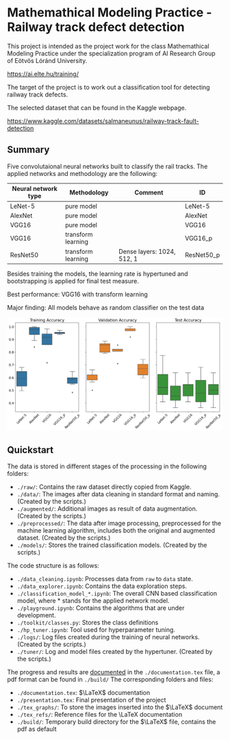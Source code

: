 # Mathemathical Modeling Practice - Railway track defect detection

This project is intended as the project work for the class Mathemathical Modeling Practice under the specialization program of AI Research Group of Eötvös Lóránd University.

https://ai.elte.hu/training/

The target of the project is to work out a classification tool for detecting railway track defects.

The selected dataset that can be found in the Kaggle webpage.

https://www.kaggle.com/datasets/salmaneunus/railway-track-fault-detection

## Summary

Five convolutaional neural networks built to classify the rail tracks. The applied networks and methodology are the following:

| Neural network type | Methodology        | Comment                    | ID         |
| ------------------- | ------------------ | -------------------------- | ---------- |
| LeNet-5             | pure model         |                            | LeNet-5    |
| AlexNet             | pure model         |                            | AlexNet    |
| VGG16               | pure model         |                            | VGG16      |
| VGG16               | transform learning |                            | VGG16_p    |
| ResNet50            | transform learning | Dense layers: 1024, 512, 1 | ResNet50_p |

Besides training the models, the learning rate is hypertuned and bootstrapping is applied for final test measure.

Best performance: VGG16 with transform learning

Major finding: All models behave as random classifier on the test data

![Results](/tex_graphs/bootstrap_results.png)

## Quickstart

The data is stored in different stages of the processing in the following folders:
- `./raw/`: Contains the raw dataset directly copied from Kaggle.
- `./data/`: The images after data cleaning in standard format and naming. (Created by the scripts.)
- `./augmented/`: Additional images as result of data augmentation. (Created by the scripts.)
- `./preprocessed/`: The data after image processing, preprocessed for the machine learning
	    algorithm, includes both the original and augmented dataset. (Created by the scripts.)
- `./models/`: Stores the trained classification models. (Created by the scripts.)

The code structure is as follows:
- `./data_cleaning.ipynb`: Processes data from `raw` to `data` state.
- `./data_explorer.ipynb`: Contains the data exploration steps.
- `./classification_model_*.ipynb`: The overall CNN based classification model,
	    where * stands for the applied network model.
- `./playground.ipynb`: Contains the algorithms that are under development.
- `./toolkit/classes.py`: Stores the class definitions
- `./hp_tuner.ipynb`: Tool used for hyperparameter tuning.
- `./logs/`: Log files created during the training of neural networks. (Created by the scripts.)
- `./tuner/`: Log and model files created by the hypertuner. (Created by the scripts.)

The progress and results are [documented](build/documentation.pdf) in the `./documentation.tex` file, a pdf format can be found in `./build/`
The corresponding folders and files:
- `./documentation.tex`: $\LaTeX$ documentation
- `./presentation.tex`: Final presentation of the project
- `./tex_graphs/`: To store the images inserted into the $\LaTeX$ document
- `./tex_refs/`: Reference files for the \LaTeX documentation
- `./build/`: Temporary build directory for the $\LaTeX$ file, contains the pdf as default

